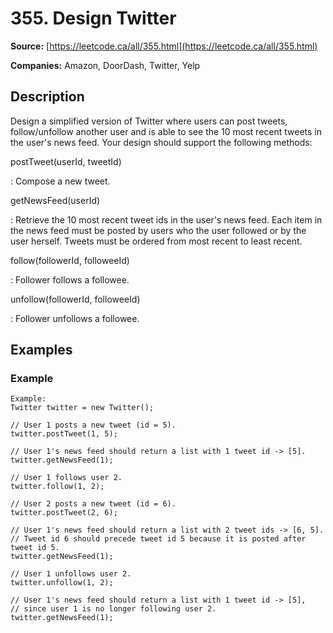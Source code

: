 # 355. Design Twitter

**Source:** [https://leetcode.ca/all/355.html](https://leetcode.ca/all/355.html)

**Companies:** Amazon, DoorDash, Twitter, Yelp

## Description

Design a simplified version of Twitter where users can post tweets, follow/unfollow another
        user and is able to see the 10 most recent tweets in the user's news feed. Your design
        should support the following methods:

postTweet(userId, tweetId)

: Compose a new tweet.

getNewsFeed(userId)

: Retrieve the 10 most recent tweet ids in the user's news
            feed. Each item in the news feed must be posted by users who the user followed or by the
            user herself. Tweets must be ordered from most recent to least recent.

follow(followerId, followeeId)

: Follower follows a followee.

unfollow(followerId, followeeId)

: Follower unfollows a followee.

## Examples

### Example

```
Example:
Twitter twitter = new Twitter();

// User 1 posts a new tweet (id = 5).
twitter.postTweet(1, 5);

// User 1's news feed should return a list with 1 tweet id -> [5].
twitter.getNewsFeed(1);

// User 1 follows user 2.
twitter.follow(1, 2);

// User 2 posts a new tweet (id = 6).
twitter.postTweet(2, 6);

// User 1's news feed should return a list with 2 tweet ids -> [6, 5].
// Tweet id 6 should precede tweet id 5 because it is posted after tweet id 5.
twitter.getNewsFeed(1);

// User 1 unfollows user 2.
twitter.unfollow(1, 2);

// User 1's news feed should return a list with 1 tweet id -> [5],
// since user 1 is no longer following user 2.
twitter.getNewsFeed(1);
```

